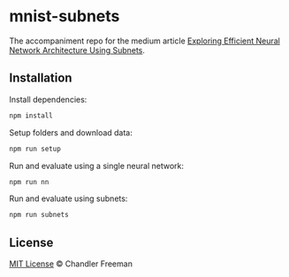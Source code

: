 mnist-subnets
========

The accompaniment repo for the medium article [Exploring Efficient Neural
Network Architecture Using Subnets](https://thespychief.medium.com/exploring-efficient-neural-network-architecture-using-subnets-23659fb6f0bc).

## Installation

Install dependencies:

```cmd
npm install
```

Setup folders and download data:

```cmd
npm run setup
```

Run and evaluate using a single neural network:

```cmd
npm run nn
```

Run and evaluate using subnets:

```cmd
npm run subnets
```

## License

[MIT License](LICENSE) © Chandler Freeman
